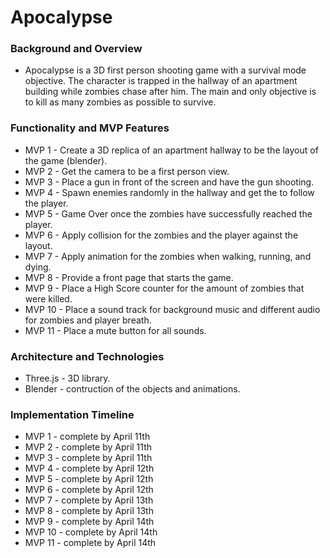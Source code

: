 # Apocalypse 
### Background and Overview
* Apocalypse is a 3D first person shooting game with a survival mode objective.  The character is trapped in the hallway of an apartment building while zombies chase after him.  The main and only objective is to kill as many zombies as possible to survive.
### Functionality and MVP Features
*  MVP 1 - Create a 3D replica of an apartment hallway to be the layout of the game (blender).
*  MVP 2 - Get the camera to be a first person view.
*  MVP 3 - Place a gun in front of the screen and have the gun shooting.
*  MVP 4 - Spawn enemies randomly in the hallway and get the to follow the player.
*  MVP 5 - Game Over once the zombies have successfully reached the player.
*  MVP 6 - Apply collision for the zombies and the player against the layout.
*  MVP 7 - Apply animation for the zombies when walking, running, and dying.
*  MVP 8 - Provide a front page that starts the game.
*  MVP 9 - Place a High Score counter for the amount of zombies that were killed.
*  MVP 10 - Place a sound track for background music and different audio for zombies and player breath.
*  MVP 11 - Place a mute button for all sounds.
### Architecture and Technologies
*  Three.js - 3D library.
*  Blender - contruction of the objects and animations.
### Implementation Timeline
* MVP 1 - complete by April 11th
* MVP 2 - complete by April 11th
* MVP 3 - complete by April 11th
* MVP 4 - complete by April 12th
* MVP 5 - complete by April 12th
* MVP 6 - complete by April 12th
* MVP 7 - complete by April 13th
* MVP 8 - complete by April 13th
* MVP 9 - complete by April 14th
* MVP 10 - complete by April 14th
* MVP 11 - complete by April 14th
